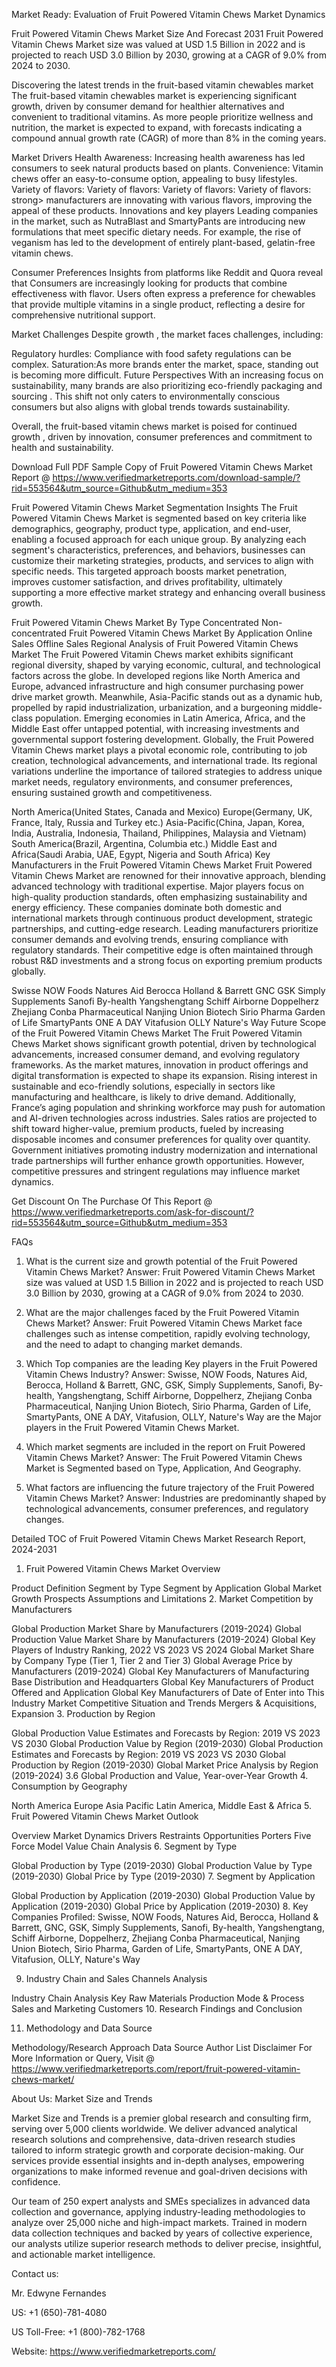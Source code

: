 Market Ready: Evaluation of Fruit Powered Vitamin Chews Market Dynamics


Fruit Powered Vitamin Chews Market Size And Forecast 2031
Fruit Powered Vitamin Chews Market size was valued at USD 1.5 Billion in 2022 and is projected to reach USD 3.0 Billion by 2030, growing at a CAGR of 9.0% from 2024 to 2030.

Discovering the latest trends in the fruit-based vitamin chewables market
The fruit-based vitamin chewables market is experiencing significant growth, driven by consumer demand for healthier alternatives and convenient to traditional vitamins. As more people prioritize wellness and nutrition, the market is expected to expand, with forecasts indicating a compound annual growth rate (CAGR) of more than 8% in the coming years.

Market Drivers
Health Awareness: Increasing health awareness has led consumers to seek natural products based on plants.
Convenience: Vitamin chews offer an easy-to-consume option, appealing to busy lifestyles.
Variety of flavors:
Variety of flavors:
Variety of flavors:
Variety of flavors: strong> manufacturers are innovating with various flavors, improving the appeal of these products.
Innovations and key players
Leading companies in the market, such as NutraBlast and SmartyPants are introducing new formulations that meet specific dietary needs. For example, the rise of veganism has led to the development of entirely plant-based, gelatin-free vitamin chews.

Consumer Preferences
Insights from platforms like Reddit and Quora reveal that Consumers are increasingly looking for products that combine effectiveness with flavor. Users often express a preference for chewables that provide multiple vitamins in a single product, reflecting a desire for comprehensive nutritional support.

Market Challenges
Despite growth , the market faces challenges, including:

Regulatory hurdles: Compliance with food safety regulations can be complex.
Saturation:As more brands enter the market, space, standing out is becoming more difficult.
Future Perspectives
With an increasing focus on sustainability, many brands are also prioritizing eco-friendly packaging and sourcing . This shift not only caters to environmentally conscious consumers but also aligns with global trends towards sustainability.

Overall, the fruit-based vitamin chews market is poised for continued growth , driven by innovation, consumer preferences and commitment to health and sustainability.

Download Full PDF Sample Copy of Fruit Powered Vitamin Chews Market Report @ https://www.verifiedmarketreports.com/download-sample/?rid=553564&utm_source=Github&utm_medium=353

Fruit Powered Vitamin Chews Market Segmentation Insights
The Fruit Powered Vitamin Chews Market is segmented based on key criteria like demographics, geography, product type, application, and end-user, enabling a focused approach for each unique group. By analyzing each segment's characteristics, preferences, and behaviors, businesses can customize their marketing strategies, products, and services to align with specific needs. This targeted approach boosts market penetration, improves customer satisfaction, and drives profitability, ultimately supporting a more effective market strategy and enhancing overall business growth.

Fruit Powered Vitamin Chews Market By Type
Concentrated
Non-concentrated
Fruit Powered Vitamin Chews Market By Application
Online Sales
Offline Sales
Regional Analysis of Fruit Powered Vitamin Chews Market
The Fruit Powered Vitamin Chews market exhibits significant regional diversity, shaped by varying economic, cultural, and technological factors across the globe. In developed regions like North America and Europe, advanced infrastructure and high consumer purchasing power drive market growth. Meanwhile, Asia-Pacific stands out as a dynamic hub, propelled by rapid industrialization, urbanization, and a burgeoning middle-class population. Emerging economies in Latin America, Africa, and the Middle East offer untapped potential, with increasing investments and governmental support fostering development. Globally, the Fruit Powered Vitamin Chews market plays a pivotal economic role, contributing to job creation, technological advancements, and international trade. Its regional variations underline the importance of tailored strategies to address unique market needs, regulatory environments, and consumer preferences, ensuring sustained growth and competitiveness.

North America(United States, Canada and Mexico)
Europe(Germany, UK, France, Italy, Russia and Turkey etc.)
Asia-Pacific(China, Japan, Korea, India, Australia, Indonesia, Thailand, Philippines, Malaysia and Vietnam)
South America(Brazil, Argentina, Columbia etc.)
Middle East and Africa(Saudi Arabia, UAE, Egypt, Nigeria and South Africa)
Key Manufacturers in the Fruit Powered Vitamin Chews Market
Fruit Powered Vitamin Chews Market are renowned for their innovative approach, blending advanced technology with traditional expertise. Major players focus on high-quality production standards, often emphasizing sustainability and energy efficiency. These companies dominate both domestic and international markets through continuous product development, strategic partnerships, and cutting-edge research. Leading manufacturers prioritize consumer demands and evolving trends, ensuring compliance with regulatory standards. Their competitive edge is often maintained through robust R&D investments and a strong focus on exporting premium products globally.

Swisse
NOW Foods
Natures Aid
Berocca
Holland & Barrett
GNC
GSK
Simply Supplements
Sanofi
By-health
Yangshengtang
Schiff Airborne
Doppelherz
Zhejiang Conba Pharmaceutical
Nanjing Union Biotech
Sirio Pharma
Garden of Life
SmartyPants
ONE A DAY
Vitafusion
OLLY
Nature's Way
Future Scope of the Fruit Powered Vitamin Chews Market
The Fruit Powered Vitamin Chews Market shows significant growth potential, driven by technological advancements, increased consumer demand, and evolving regulatory frameworks. As the market matures, innovation in product offerings and digital transformation is expected to shape its expansion. Rising interest in sustainable and eco-friendly solutions, especially in sectors like manufacturing and healthcare, is likely to drive demand. Additionally, France’s aging population and shrinking workforce may push for automation and AI-driven technologies across industries. Sales ratios are projected to shift toward higher-value, premium products, fueled by increasing disposable incomes and consumer preferences for quality over quantity. Government initiatives promoting industry modernization and international trade partnerships will further enhance growth opportunities. However, competitive pressures and stringent regulations may influence market dynamics.

Get Discount On The Purchase Of This Report @ https://www.verifiedmarketreports.com/ask-for-discount/?rid=553564&utm_source=Github&utm_medium=353

FAQs
1. What is the current size and growth potential of the Fruit Powered Vitamin Chews Market?
Answer: Fruit Powered Vitamin Chews Market size was valued at USD 1.5 Billion in 2022 and is projected to reach USD 3.0 Billion by 2030, growing at a CAGR of 9.0% from 2024 to 2030.

2. What are the major challenges faced by the Fruit Powered Vitamin Chews Market?
Answer: Fruit Powered Vitamin Chews Market face challenges such as intense competition, rapidly evolving technology, and the need to adapt to changing market demands.

3. Which Top companies are the leading Key players in the Fruit Powered Vitamin Chews Industry?
Answer: Swisse, NOW Foods, Natures Aid, Berocca, Holland & Barrett, GNC, GSK, Simply Supplements, Sanofi, By-health, Yangshengtang, Schiff Airborne, Doppelherz, Zhejiang Conba Pharmaceutical, Nanjing Union Biotech, Sirio Pharma, Garden of Life, SmartyPants, ONE A DAY, Vitafusion, OLLY, Nature's Way are the Major players in the Fruit Powered Vitamin Chews Market.

4. Which market segments are included in the report on Fruit Powered Vitamin Chews Market?
Answer: The Fruit Powered Vitamin Chews Market is Segmented based on Type, Application, And Geography.

5. What factors are influencing the future trajectory of the Fruit Powered Vitamin Chews Market?
Answer: Industries are predominantly shaped by technological advancements, consumer preferences, and regulatory changes.

Detailed TOC of Fruit Powered Vitamin Chews Market Research Report, 2024-2031
1. Fruit Powered Vitamin Chews Market Overview

Product Definition
Segment by Type
Segment by Application
Global Market Growth Prospects
Assumptions and Limitations
2. Market Competition by Manufacturers

Global Production Market Share by Manufacturers (2019-2024)
Global Production Value Market Share by Manufacturers (2019-2024)
Global Key Players of Industry Ranking, 2022 VS 2023 VS 2024
Global Market Share by Company Type (Tier 1, Tier 2 and Tier 3)
Global Average Price by Manufacturers (2019-2024)
Global Key Manufacturers of Manufacturing Base Distribution and Headquarters
Global Key Manufacturers of Product Offered and Application
Global Key Manufacturers of Date of Enter into This Industry
Market Competitive Situation and Trends
Mergers & Acquisitions, Expansion
3. Production by Region

Global Production Value Estimates and Forecasts by Region: 2019 VS 2023 VS 2030
Global Production Value by Region (2019-2030)
Global Production Estimates and Forecasts by Region: 2019 VS 2023 VS 2030
Global Production by Region (2019-2030)
Global Market Price Analysis by Region (2019-2024) 3.6 Global Production and Value, Year-over-Year Growth
4. Consumption by Geography

North America
Europe
Asia Pacific
Latin America, Middle East & Africa
5. Fruit Powered Vitamin Chews Market Outlook

Overview
Market Dynamics
Drivers
Restraints
Opportunities
Porters Five Force Model
Value Chain Analysis 
6. Segment by Type

Global Production by Type (2019-2030)
Global Production Value by Type (2019-2030)
Global Price by Type (2019-2030)
7. Segment by Application

Global Production by Application (2019-2030)
Global Production Value by Application (2019-2030)
Global Price by Application (2019-2030)
8. Key Companies Profiled: Swisse, NOW Foods, Natures Aid, Berocca, Holland & Barrett, GNC, GSK, Simply Supplements, Sanofi, By-health, Yangshengtang, Schiff Airborne, Doppelherz, Zhejiang Conba Pharmaceutical, Nanjing Union Biotech, Sirio Pharma, Garden of Life, SmartyPants, ONE A DAY, Vitafusion, OLLY, Nature's Way

9. Industry Chain and Sales Channels Analysis

Industry Chain Analysis
Key Raw Materials
Production Mode & Process
Sales and Marketing
Customers
10. Research Findings and Conclusion

11. Methodology and Data Source

Methodology/Research Approach
Data Source
Author List
Disclaimer
For More Information or Query, Visit @ https://www.verifiedmarketreports.com/report/fruit-powered-vitamin-chews-market/

About Us: Market Size and Trends

Market Size and Trends is a premier global research and consulting firm, serving over 5,000 clients worldwide. We deliver advanced analytical research solutions and comprehensive, data-driven research studies tailored to inform strategic growth and corporate decision-making. Our services provide essential insights and in-depth analyses, empowering organizations to make informed revenue and goal-driven decisions with confidence.

Our team of 250 expert analysts and SMEs specializes in advanced data collection and governance, applying industry-leading methodologies to analyze over 25,000 niche and high-impact markets. Trained in modern data collection techniques and backed by years of collective experience, our analysts utilize superior research methods to deliver precise, insightful, and actionable market intelligence.

Contact us:

Mr. Edwyne Fernandes

US: +1 (650)-781-4080

US Toll-Free: +1 (800)-782-1768

Website: https://www.verifiedmarketreports.com/
